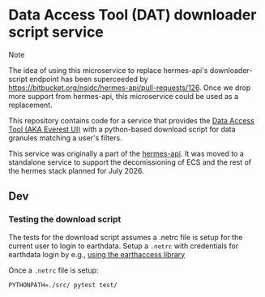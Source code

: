 # Data Access Tool (DAT) downloader script service

> [!NOTE]
> The idea of using this microservice to replace hermes-api's downloader-script
> endpoint has been superceeded by
> <https://bitbucket.org/nsidc/hermes-api/pull-requests/126>. Once we drop more
> support from hermes-api, this microservice could be used as a replacement.

This repository contains code for a service that provides the [Data Access Tool
(AKA Everest UI)](https://bitbucket.org/nsidc/everest-ui/) with a python-based download script for data granules
matching a user's filters.

This service was originally a part of the
[hermes-api](https://bitbucket.org/nsidc/hermes-api/src). It was moved to a
standalone service to support the decomissioning of ECS and the rest of the
hermes stack planned for July 2026.


## Dev

### Testing the download script

The tests for the download script assumes a .netrc file is setup for the current
user to login to earthdata. Setup a `.netrc` with credentials for earthdata
login by e.g., [using the earthaccess
library](https://earthaccess.readthedocs.io/en/latest/howto/authenticate/)

Once a `.netrc` file is setup:

```
PYTHONPATH=./src/ pytest test/
```
